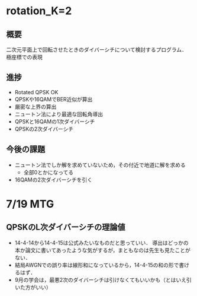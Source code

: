 # rotation_K=2

## 概要
二次元平面上で回転させたときのダイバーシチについて検討するプログラム．
極座標での表現


## 進捗
- Rotated QPSK OK
- QPSKや16QAMでBER近似が算出
- 厳密な上界の算出
- ニュートン法により最適な回転角導出
- QPSKと16QAMの1次ダイバーシチ
- QPSKの2次ダイバーシチ

## 今後の課題
- ニュートン法でしか解を求めていないため，その付近で地道に解を求める
  - 全部0とかになってる
- 16QAMの2次ダイバーシチを引く


# 7/19 MTG
## QPSKのL次ダイバーシチの理論値
- 14-4-14から14-4-15は公式みたいなものだと思っていい．
  導出はどっかの本か論文に書いてあったような気がするが，まともなのは先生も見たことがない．
- 結局AWGNでの誤り率は線形和になっているから，14-4-15の和の形で書けるはず．
- 9月の学会は，最悪2次のダイバーシチは引けなくてもいいかも（とはいえ引いた方がいい）
